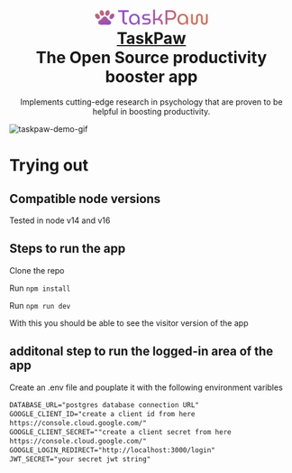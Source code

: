 <h1 align="center" style="border-bottom: none">
    <div>
        <a href="https://taskpaw.com">
            <img src="/components/Header/logo.png" width="200" />
            <br>
            TaskPaw
        </a>
    </div>
    The Open Source productivity booster app <br>
</h1>

<p align="center">
Implements cutting-edge research in psychology that are proven to be helpful in boosting productivity.
</p>

![taskpaw-demo-gif](https://user-images.githubusercontent.com/7998860/211167385-4fdd74bd-0ee0-4073-828b-80bc0c86f9c5.gif)

# Trying out
## Compatible node versions
Tested in node v14 and v16
## Steps to run the app
Clone the repo

Run `npm install`

Run `npm run dev`

With this you should be able to see the visitor version of the app
## additonal step to run the logged-in area of the app
Create an .env file and pouplate it with the following environment varibles
```
DATABASE_URL="postgres database connection URL"
GOOGLE_CLIENT_ID="create a client id from here https://console.cloud.google.com/"
GOOGLE_CLIENT_SECRET=""create a client secret from here https://console.cloud.google.com/"
GOOGLE_LOGIN_REDIRECT="http://localhost:3000/login"
JWT_SECRET="your secret jwt string"
```
